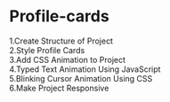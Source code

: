 # Profile-cards
1.Create Structure of Project<br>
2.Style Profile Cards<br>
3.Add CSS Animation to Project<br>
4.Typed Text Animation Using JavaScript<br>
5.Blinking Cursor Animation Using CSS<br>
6.Make Project Responsive<br>
